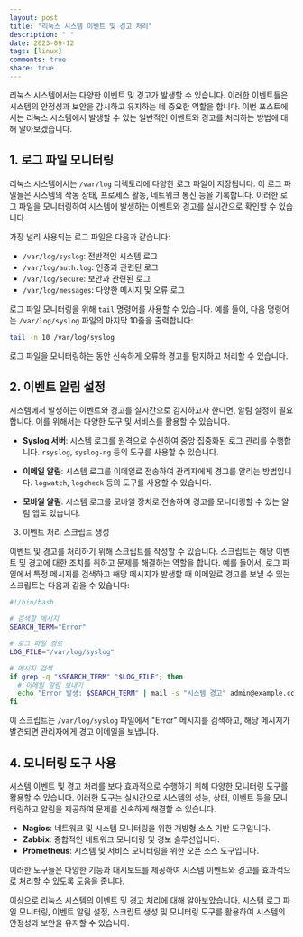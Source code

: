 ```yaml
---
layout: post
title: "리눅스 시스템 이벤트 및 경고 처리"
description: " "
date: 2023-09-12
tags: [linux]
comments: true
share: true
---
```


리눅스 시스템에서는 다양한 이벤트 및 경고가 발생할 수 있습니다. 이러한 이벤트들은 시스템의 안정성과 보안을 감시하고 유지하는 데 중요한 역할을 합니다. 이번 포스트에서는 리눅스 시스템에서 발생할 수 있는 일반적인 이벤트와 경고를 처리하는 방법에 대해 알아보겠습니다.

## 1. 로그 파일 모니터링

리눅스 시스템에서는 `/var/log` 디렉토리에 다양한 로그 파일이 저장됩니다. 이 로그 파일들은 시스템의 작동 상태, 프로세스 활동, 네트워크 통신 등을 기록합니다. 이러한 로그 파일을 모니터링하여 시스템에 발생하는 이벤트와 경고를 실시간으로 확인할 수 있습니다.

가장 널리 사용되는 로그 파일은 다음과 같습니다:

- `/var/log/syslog`: 전반적인 시스템 로그
- `/var/log/auth.log`: 인증과 관련된 로그
- `/var/log/secure`: 보안과 관련된 로그
- `/var/log/messages`: 다양한 메시지 및 오류 로그

로그 파일 모니터링을 위해 `tail` 명령어를 사용할 수 있습니다. 예를 들어, 다음 명령어는 `/var/log/syslog` 파일의 마지막 10줄을 출력합니다:

```bash
tail -n 10 /var/log/syslog
```

로그 파일을 모니터링하는 동안 신속하게 오류와 경고를 탐지하고 처리할 수 있습니다.

## 2. 이벤트 알림 설정

시스템에서 발생하는 이벤트와 경고를 실시간으로 감지하고자 한다면, 알림 설정이 필요합니다. 이를 위해서는 다양한 도구 및 서비스를 활용할 수 있습니다.

- **Syslog 서버**: 시스템 로그를 원격으로 수신하여 중앙 집중화된 로그 관리를 수행합니다. `rsyslog`, `syslog-ng` 등의 도구를 사용할 수 있습니다.

- **이메일 알림**: 시스템 로그를 이메일로 전송하여 관리자에게 경고를 알리는 방법입니다. `logwatch`, `logcheck` 등의 도구를 사용할 수 있습니다.

- **모바일 알림**: 시스템 로그를 모바일 장치로 전송하여 경고를 모니터링할 수 있는 알림 앱도 있습니다.

3. 이벤트 처리 스크립트 생성

이벤트 및 경고를 처리하기 위해 스크립트를 작성할 수 있습니다. 스크립트는 해당 이벤트 및 경고에 대한 조치를 취하고 문제를 해결하는 역할을 합니다. 예를 들어서, 로그 파일에서 특정 메시지를 검색하고 해당 메시지가 발생할 때 이메일로 경고를 보낼 수 있는 스크립트는 다음과 같을 수 있습니다:

```bash
#!/bin/bash

# 검색할 메시지
SEARCH_TERM="Error"

# 로그 파일 경로
LOG_FILE="/var/log/syslog"

# 메시지 검색
if grep -q "$SEARCH_TERM" "$LOG_FILE"; then
  # 이메일 알림 보내기
  echo "Error 발생: $SEARCH_TERM" | mail -s "시스템 경고" admin@example.com
fi
```

이 스크립트는 `/var/log/syslog` 파일에서 "Error" 메시지를 검색하고, 해당 메시지가 발견되면 관리자에게 경고 이메일을 보냅니다.

## 4. 모니터링 도구 사용

시스템 이벤트 및 경고 처리를 보다 효과적으로 수행하기 위해 다양한 모니터링 도구를 활용할 수 있습니다. 이러한 도구는 실시간으로 시스템의 성능, 상태, 이벤트 등을 모니터링하고 알림을 제공하여 문제를 신속하게 해결할 수 있습니다. 

- **Nagios**: 네트워크 및 시스템 모니터링을 위한 개방형 소스 기반 도구입니다.
- **Zabbix**: 종합적인 네트워크 모니터링 및 경보 솔루션입니다.
- **Prometheus**: 시스템 및 서비스 모니터링을 위한 오픈 소스 도구입니다.

이러한 도구들은 다양한 기능과 대시보드를 제공하여 시스템 이벤트와 경고를 효과적으로 처리할 수 있도록 도움을 줍니다.

이상으로 리눅스 시스템의 이벤트 및 경고 처리에 대해 알아보았습니다. 시스템 로그 파일 모니터링, 이벤트 알림 설정, 스크립트 생성 및 모니터링 도구를 활용하여 시스템의 안정성과 보안을 유지할 수 있습니다.